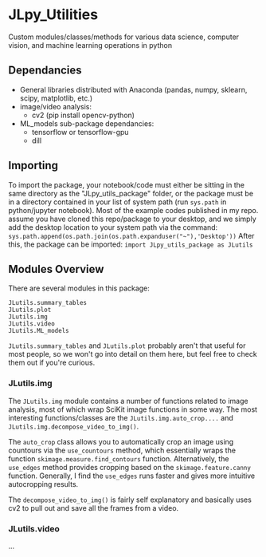 # JLpy_Utilities
Custom modules/classes/methods for various data science, computer vision, and machine learning operations in python

## Dependancies
* General libraries distributed with Anaconda (pandas, numpy, sklearn, scipy, matplotlib, etc.)
* image/video analysis:
    * cv2 (pip install opencv-python)
* ML_models sub-package dependancies:
    * tensorflow or tensorflow-gpu
    * dill
    
## Importing
To import the package, your notebook/code must either be sitting in the same directory as the "JLpy_utils_package" folder, or the package must be in a directory contained in your list of system path (run ```sys.path``` in python/jupyter notebook). Most of the example codes published in my repo. assume you have cloned this repo/package to your desktop, and we simply add the desktop location to your system path via the command:
```sys.path.append(os.path.join(os.path.expanduser("~"),'Desktop'))```
After this, the package can be imported:
```import JLpy_utils_package as JLutils```

## Modules Overview
There are several modules in this package:
```
JLutils.summary_tables
JLutils.plot
JLutils.img
JLutils.video
JLutils.ML_models
```

```JLutils.summary_tables``` and ```JLutils.plot``` probably aren't that useful for most people, so we won't go into detail on them here, but feel free to check them out if you're curious.

### JLutils.img
The ```JLutils.img``` module contains a number of functions related to image analysis, most of which wrap SciKit image functions in some way. The most interesting functions/classes are the ```JLutils.img.auto_crop....``` and ```JLutils.img.decompose_video_to_img()```. 

The ```auto_crop``` class allows you to automatically crop an image using countours via the ```use_countours``` method, which essentially wraps the function ```skimage.measure.find_contours``` function. Alternatively, the ```use_edges``` method provides cropping based on the ```skimage.feature.canny``` function. Generally, I find the ```use_edges``` runs faster and gives more intuitive autocropping results.

The ```decompose_video_to_img()``` is fairly self explanatory and basically uses cv2 to pull out and save all the frames from a video.

### JLutils.video
...



